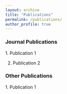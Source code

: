 ```yaml
---
layout: archive
title: "Publications"
permalink: /publications/
author_profile: true
---
```


<!--
{% if author.googlescholar %}
  You can also find my articles on <u><a href="{{author.googlescholar}}">my Google Scholar profile</a>.</u>
{% endif %}
-->

<!--
{% include base_path %}
-->

<!--
{% for post in site.publications reversed %}
  {% include archive-single.html %}
{% endfor %}
-->

<h3>Journal Publications</h3>
1. Publication 1

2. Publication 2

<h3>Other Publications</h3>
1. Publication 1
